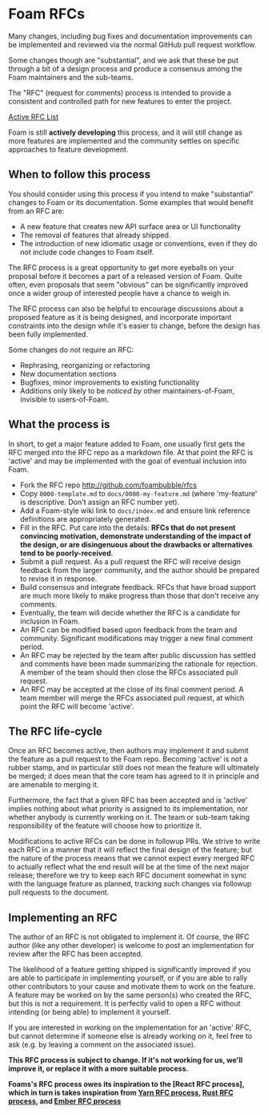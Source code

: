 # Foam RFCs

Many changes, including bug fixes and documentation improvements can be
implemented and reviewed via the normal GitHub pull request workflow.

Some changes though are "substantial", and we ask that these be put
through a bit of a design process and produce a consensus among the Foam
maintainers and the sub-teams.

The "RFC" (request for comments) process is intended to provide a
consistent and controlled path for new features to enter the project.

[Active RFC List](https://github.com/foambubble/rfcs/pulls)

Foam is still **actively developing** this process, and it will still change as
more features are implemented and the community settles on specific approaches
to feature development.

## When to follow this process

You should consider using this process if you intend to make "substantial"
changes to Foam or its documentation. Some examples that would benefit
from an RFC are:

   - A new feature that creates new API surface area or UI functionality
   - The removal of features that already shipped.
   - The introduction of new idiomatic usage or conventions, even if they
     do not include code changes to Foam itself.

The RFC process is a great opportunity to get more eyeballs on your proposal
before it becomes a part of a released version of Foam. Quite often, even
proposals that seem "obvious" can be significantly improved once a wider
group of interested people have a chance to weigh in.

The RFC process can also be helpful to encourage discussions about a proposed
feature as it is being designed, and incorporate important constraints into
the design while it's easier to change, before the design has been fully
implemented.

Some changes do not require an RFC:

  - Rephrasing, reorganizing or refactoring
  - New documentation sections
  - Bugfixes, minor improvements to existing functionality
  - Additions only likely to be _noticed by_ other maintainers-of-Foam,
  invisible to users-of-Foam.

## What the process is

In short, to get a major feature added to Foam, one usually first gets
the RFC merged into the RFC repo as a markdown file. At that point the RFC
is 'active' and may be implemented with the goal of eventual inclusion
into Foam.

* Fork the RFC repo http://github.com/foambubble/rfcs
* Copy `0000-template.md` to `docs/0000-my-feature.md` (where
'my-feature' is descriptive. Don't assign an RFC number yet).
* Add a Foam-style wiki link to `docs/index.md` and ensure link reference definitions are appropriately generated.
* Fill in the RFC. Put care into the details: **RFCs that do not
present convincing motivation, demonstrate understanding of the
impact of the design, or are disingenuous about the drawbacks or
alternatives tend to be poorly-received**.
* Submit a pull request. As a pull request the RFC will receive design
feedback from the larger community, and the author should be prepared
to revise it in response.
* Build consensus and integrate feedback. RFCs that have broad support
are much more likely to make progress than those that don't receive any
comments.
* Eventually, the team will decide whether the RFC is a candidate
for inclusion in Foam.
* An RFC can be modified based upon feedback from the team and community.
Significant modifications may trigger a new final comment period.
* An RFC may be rejected by the team after public discussion has settled
and comments have been made summarizing the rationale for rejection. A member of
the team should then close the RFCs associated pull request.
* An RFC may be accepted at the close of its final comment period. A team
member will merge the RFCs associated pull request, at which point the RFC will
become 'active'.

## The RFC life-cycle

Once an RFC becomes active, then authors may implement it and submit the
feature as a pull request to the Foam repo. Becoming 'active' is not a rubber
stamp, and in particular still does not mean the feature will ultimately
be merged; it does mean that the core team has agreed to it in principle
and are amenable to merging it.

Furthermore, the fact that a given RFC has been accepted and is
'active' implies nothing about what priority is assigned to its
implementation, nor whether anybody is currently working on it. The team or 
sub-team taking responsibility of the feature will choose how to prioritize it. 

Modifications to active RFCs can be done in followup PRs. We strive
to write each RFC in a manner that it will reflect the final design of
the feature; but the nature of the process means that we cannot expect
every merged RFC to actually reflect what the end result will be at
the time of the next major release; therefore we try to keep each RFC
document somewhat in sync with the language feature as planned,
tracking such changes via followup pull requests to the document.

## Implementing an RFC

The author of an RFC is not obligated to implement it. Of course, the
RFC author (like any other developer) is welcome to post an
implementation for review after the RFC has been accepted.

The likelihood of a feature getting shipped is significantly improved if you are
able to participate in implementing yourself, or if you are able to rally other
contributors to your cause and motivate them to work on the feature. 
A feature may be worked on by the same person(s) who created the RFC, but
this is not a requirement. It is perfectly valid to open a RFC without intending
(or being able) to implement it yourself.

If you are interested in working on the implementation for an 'active'
RFC, but cannot determine if someone else is already working on it,
feel free to ask (e.g. by leaving a comment on the associated issue).

**This RFC process is subject to change. If it's not working for us, we'll improve it, or replace it with a more suitable process.**

**Foams's RFC process owes its inspiration to the [React RFC process], which in turn is takes inspiration from [Yarn RFC process], [Rust RFC process], and [Ember RFC process]**

[Yarn RFC process]: https://github.com/reactjs/rfcs
[Yarn RFC process]: https://github.com/yarnpkg/rfcs
[Rust RFC process]: https://github.com/rust-lang/rfcs
[Ember RFC process]: https://github.com/emberjs/rfcs
